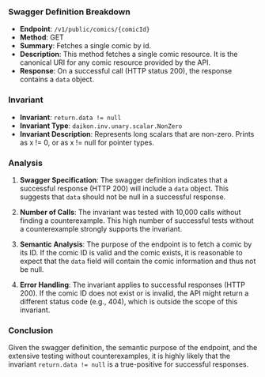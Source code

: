 ### Swagger Definition Breakdown

- **Endpoint**: `/v1/public/comics/{comicId}`
- **Method**: GET
- **Summary**: Fetches a single comic by id.
- **Description**: This method fetches a single comic resource. It is the canonical URI for any comic resource provided by the API.
- **Response**: On a successful call (HTTP status 200), the response contains a `data` object.

### Invariant

- **Invariant**: `return.data != null`
- **Invariant Type**: `daikon.inv.unary.scalar.NonZero`
- **Invariant Description**: Represents long scalars that are non-zero. Prints as x != 0, or as x != null for pointer types.

### Analysis

1. **Swagger Specification**: The swagger definition indicates that a successful response (HTTP 200) will include a `data` object. This suggests that `data` should not be null in a successful response.

2. **Number of Calls**: The invariant was tested with 10,000 calls without finding a counterexample. This high number of successful tests without a counterexample strongly supports the invariant.

3. **Semantic Analysis**: The purpose of the endpoint is to fetch a comic by its ID. If the comic ID is valid and the comic exists, it is reasonable to expect that the `data` field will contain the comic information and thus not be null.

4. **Error Handling**: The invariant applies to successful responses (HTTP 200). If the comic ID does not exist or is invalid, the API might return a different status code (e.g., 404), which is outside the scope of this invariant.

### Conclusion

Given the swagger definition, the semantic purpose of the endpoint, and the extensive testing without counterexamples, it is highly likely that the invariant `return.data != null` is a true-positive for successful responses.
